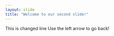 ```yaml
---
layout: slide
title: "Welcome to our second slide!"
---
```

This is changed line
Use the left arrow to go back!
